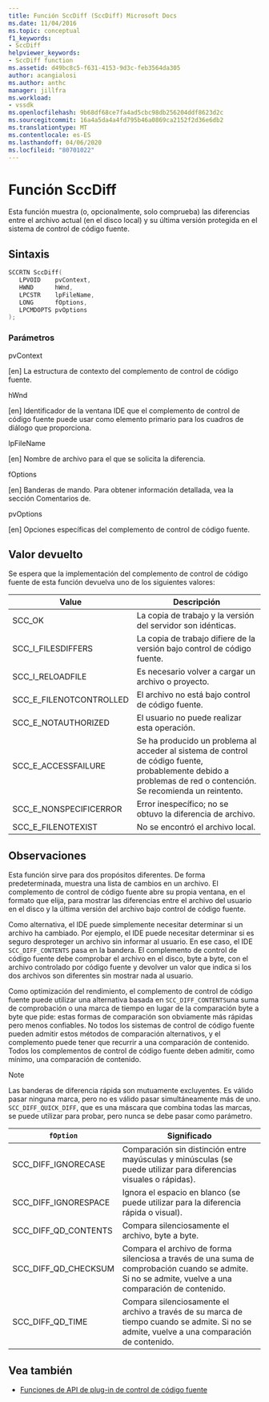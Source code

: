 ```yaml
---
title: Función SccDiff (SccDiff) Microsoft Docs
ms.date: 11/04/2016
ms.topic: conceptual
f1_keywords:
- SccDiff
helpviewer_keywords:
- SccDiff function
ms.assetid: d49bc8c5-f631-4153-9d3c-feb3564da305
author: acangialosi
ms.author: anthc
manager: jillfra
ms.workload:
- vssdk
ms.openlocfilehash: 9b68df68ce7fa4ad5cbc98db256204ddf8623d2c
ms.sourcegitcommit: 16a4a5da4a4fd795b46a0869ca2152f2d36e6db2
ms.translationtype: MT
ms.contentlocale: es-ES
ms.lasthandoff: 04/06/2020
ms.locfileid: "80701022"
---
```

# <a name="sccdiff-function"></a>Función SccDiff
Esta función muestra (o, opcionalmente, solo comprueba) las diferencias entre el archivo actual (en el disco local) y su última versión protegida en el sistema de control de código fuente.

## <a name="syntax"></a>Sintaxis

```cpp
SCCRTN SccDiff(
   LPVOID    pvContext,
   HWND      hWnd,
   LPCSTR    lpFileName,
   LONG      fOptions,
   LPCMDOPTS pvOptions
);
```

### <a name="parameters"></a>Parámetros
 pvContext

[en] La estructura de contexto del complemento de control de código fuente.

 hWnd

[en] Identificador de la ventana IDE que el complemento de control de código fuente puede usar como elemento primario para los cuadros de diálogo que proporciona.

 lpFileName

[en] Nombre de archivo para el que se solicita la diferencia.

 fOptions

[en] Banderas de mando. Para obtener información detallada, vea la sección Comentarios de.

 pvOptions

[en] Opciones específicas del complemento de control de código fuente.

## <a name="return-value"></a>Valor devuelto
 Se espera que la implementación del complemento de control de código fuente de esta función devuelva uno de los siguientes valores:

|Value|Descripción|
|-----------|-----------------|
|SCC_OK|La copia de trabajo y la versión del servidor son idénticas.|
|SCC_I_FILESDIFFERS|La copia de trabajo difiere de la versión bajo control de código fuente.|
|SCC_I_RELOADFILE|Es necesario volver a cargar un archivo o proyecto.|
|SCC_E_FILENOTCONTROLLED|El archivo no está bajo control de código fuente.|
|SCC_E_NOTAUTHORIZED|El usuario no puede realizar esta operación.|
|SCC_E_ACCESSFAILURE|Se ha producido un problema al acceder al sistema de control de código fuente, probablemente debido a problemas de red o contención. Se recomienda un reintento.|
|SCC_E_NONSPECIFICERROR|Error inespecífico; no se obtuvo la diferencia de archivo.|
|SCC_E_FILENOTEXIST|No se encontró el archivo local.|

## <a name="remarks"></a>Observaciones
 Esta función sirve para dos propósitos diferentes. De forma predeterminada, muestra una lista de cambios en un archivo. El complemento de control de código fuente abre su propia ventana, en el formato que elija, para mostrar las diferencias entre el archivo del usuario en el disco y la última versión del archivo bajo control de código fuente.

 Como alternativa, el IDE puede simplemente necesitar determinar si un archivo ha cambiado. Por ejemplo, el IDE puede necesitar determinar si es seguro desproteger un archivo sin informar al usuario. En ese caso, el IDE `SCC_DIFF_CONTENTS` pasa en la bandera. El complemento de control de código fuente debe comprobar el archivo en el disco, byte a byte, con el archivo controlado por código fuente y devolver un valor que indica si los dos archivos son diferentes sin mostrar nada al usuario.

 Como optimización del rendimiento, el complemento de control de código fuente puede utilizar una alternativa basada en `SCC_DIFF_CONTENTS`una suma de comprobación o una marca de tiempo en lugar de la comparación byte a byte que pide: estas formas de comparación son obviamente más rápidas pero menos confiables. No todos los sistemas de control de código fuente pueden admitir estos métodos de comparación alternativos, y el complemento puede tener que recurrir a una comparación de contenido. Todos los complementos de control de código fuente deben admitir, como mínimo, una comparación de contenido.

> [!NOTE]
> Las banderas de diferencia rápida son mutuamente excluyentes. Es válido pasar ninguna marca, pero no es válido pasar simultáneamente más de uno. `SCC_DIFF_QUICK_DIFF`, que es una máscara que combina todas las marcas, se puede utilizar para probar, pero nunca se debe pasar como parámetro.

|`fOption`|Significado|
|---------------|-------------|
|SCC_DIFF_IGNORECASE|Comparación sin distinción entre mayúsculas y minúsculas (se puede utilizar para diferencias visuales o rápidas).|
|SCC_DIFF_IGNORESPACE|Ignora el espacio en blanco (se puede utilizar para la diferencia rápida o visual).|
|SCC_DIFF_QD_CONTENTS|Compara silenciosamente el archivo, byte a byte.|
|SCC_DIFF_QD_CHECKSUM|Compara el archivo de forma silenciosa a través de una suma de comprobación cuando se admite. Si no se admite, vuelve a una comparación de contenido.|
|SCC_DIFF_QD_TIME|Compara silenciosamente el archivo a través de su marca de tiempo cuando se admite. Si no se admite, vuelve a una comparación de contenido.|

## <a name="see-also"></a>Vea también
- [Funciones de API de plug-in de control de código fuente](../extensibility/source-control-plug-in-api-functions.md)
